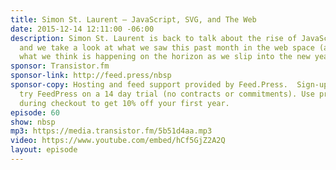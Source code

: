 ```yaml
---
title: Simon St. Laurent — JavaScript, SVG, and The Web
date: 2015-12-14 12:11:00 -06:00
description: Simon St. Laurent is back to talk about the rise of JavaScript, SVG,
  and we take a look at what we saw this past month in the web space (and more) and
  what we think is happening on the horizon as we slip into the new year.
sponsor: Transistor.fm
sponsor-link: http://feed.press/nbsp
sponsor-copy: Hosting and feed support provided by Feed.Press.  Sign-up today and
  try FeedPress on a 14 day trial (no contracts or commitments). Use promo code *nbsp*
  during checkout to get 10% off your first year.
episode: 60
show: nbsp
mp3: https://media.transistor.fm/5b51d4aa.mp3
video: https://www.youtube.com/embed/hCf5GjZ2A2Q
layout: episode
---
```


